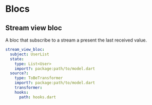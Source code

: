 # Blocs
## Stream view bloc
A bloc that subscribe to a stream a present the last received value.
```yaml
stream_view_bloc:
  subject: UserList
  state:
    type: List<User>
    import?: package:path/to/model.dart
  source?:
    type: ToBeTransformer
    import?: package:path/to/model.dart
    transformer:
    hooks:
      path: hooks.dart
```